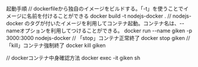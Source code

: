 起動手順
// dockerfileから独自のイメージをビルドする。「-t」を使うことでイメージに名前を付けることができる
docker build -t nodejs-docker .
// nodejs-docker のタグが付いたイメージを利用してコンテナ起動。コンテナ名は、--nameオプションを利用してつけることができる。
docker run --name giken -p 3000:3000 nodejs-docker
// 「stop」コンテナ正常終了
docker stop giken
// 「kill」コンテナ強制終了
docker kill giken


// dockerコンテナ中身確認方法
docker exec -it giken sh

